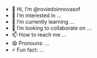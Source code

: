 - 👋 Hi, I’m @roviedoinnovasof
- 👀 I’m interested in ...
- 🌱 I’m currently learning ...
- 💞️ I’m looking to collaborate on ...
- 📫 How to reach me ...
- 😄 Pronouns: ...
- ⚡ Fun fact: ...

<!---
roviedoinnovasof/roviedoinnovasof is a ✨ special ✨ repository because its `README.md` (this file) appears on your GitHub profile.
You can click the Preview link to take a look at your changes.
--->

